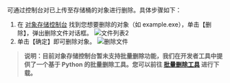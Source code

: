 可通过控制台对已上传至存储桶的对象进行删除。具体步骤如下：
1. 在 [对象存储控制台](https://console.qcloud.com/cos4) 找到您想要删除的对象（如 example.exe），单击【删除】，弹出删除文件对话框。
![文件列表2](//mc.qcloudimg.com/static/img/debb7e3152ae76e71cc9d9a8df77e34a/image.png)
2. 单击【确定】即可删除对象。
![删除文件](//mc.qcloudimg.com/static/img/4cbfb138030c5f141279f1dc1916f16b/image.png)

> **说明：目前对象存储控制台暂未支持批量删除功能，我们在开发者工具中提供了一个基于 Python 的批量删除工具。您可以前往 [批量删除工具](https://www.qcloud.com/document/product/436/7212) 进行下载。**